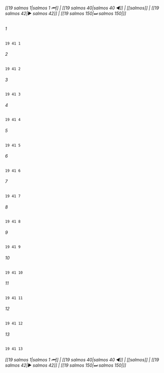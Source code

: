 
###### [[19 salmos 1|salmos 1 ⏮]] | [[19 salmos 40|salmos 40 ◀]] | [[salmos]] | [[19 salmos 42|▶ salmos 42]] | [[19 salmos 150|⏭ salmos 150|]]

###### 1
``` verse
19 41 1 
```
###### 2
``` verse
19 41 2 
```
###### 3
``` verse
19 41 3 
```
###### 4
``` verse
19 41 4 
```
###### 5
``` verse
19 41 5 
```
###### 6
``` verse
19 41 6 
```
###### 7
``` verse
19 41 7 
```
###### 8
``` verse
19 41 8 
```
###### 9
``` verse
19 41 9 
```
###### 10
``` verse
19 41 10 
```
###### 11
``` verse
19 41 11 
```
###### 12
``` verse
19 41 12 
```
###### 13
``` verse
19 41 13 
```

###### [[19 salmos 1|salmos 1 ⏮]] | [[19 salmos 40|salmos 40 ◀]] | [[salmos]] | [[19 salmos 42|▶ salmos 42]] | [[19 salmos 150|⏭ salmos 150|]]

